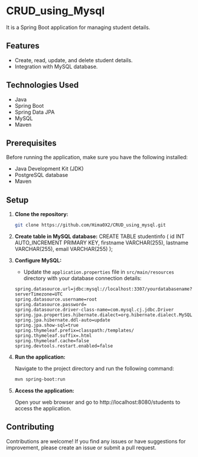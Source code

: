 # CRUD_using_Mysql

It is a Spring Boot application for managing student details.

## Features

- Create, read, update, and delete student details.
- Integration with MySQL database.

## Technologies Used

- Java
- Spring Boot
- Spring Data JPA
- MySQL
- Maven

## Prerequisites

Before running the application, make sure you have the following installed:

- Java Development Kit (JDK)
- PostgreSQL database
- Maven

## Setup

1. **Clone the repository:**

    ```bash
    git clone https://github.com/Hima0X2/CRUD_using_mysql.git
    ```
    
2. **Create table in MySQL database:**
   CREATE TABLE studentinfo (
    id INT AUTO_INCREMENT PRIMARY KEY,
    firstname VARCHAR(255),
    lastname VARCHAR(255),
    email VARCHAR(255)
);

3. **Configure MySQL:**
    - Update the `application.properties` file in `src/main/resources` directory with your database connection details:

    ```properties
    spring.datasource.url=jdbc:mysql://localhost:3307/yourdatabasename?serverTimezone=UTC
    spring.datasource.username=root
    spring.datasource.password=
    spring.datasource.driver-class-name=com.mysql.cj.jdbc.Driver
    spring.jpa.properties.hibernate.dialect=org.hibernate.dialect.MySQL8Dialect
    spring.jpa.hibernate.ddl-auto=update
    spring.jpa.show-sql=true
    spring.thymeleaf.prefix=classpath:/templates/
    spring.thymeleaf.suffix=.html
    spring.thymeleaf.cache=false
    spring.devtools.restart.enabled=false
    ```
    
4. **Run the application:**

   Navigate to the project directory and run the following command:

    ```bash
    mvn spring-boot:run
    ```

5. **Access the application:**

   Open your web browser and go to http://localhost:8080/students to access the application.

## Contributing

Contributions are welcome! If you find any issues or have suggestions for improvement, please create an issue or submit a pull request.
